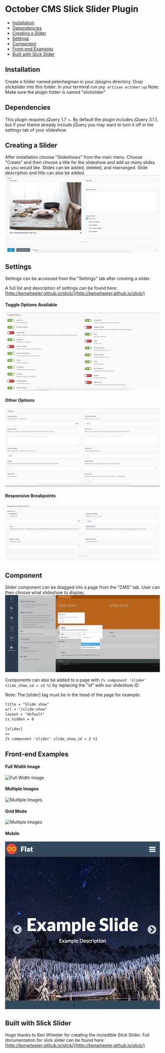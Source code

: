 # October CMS Slick Slider Plugin

* [Installation](#installation)
* [Dependencies](#dependencies)
* [Creating a Slider](#creating-a-slider)
* [Settings](#settings)
* [Component](#component)
* [Front-end Examples](#front-end-examples)
* [Built with Slick Slider](#built-with-slick-slider)

## Installation
Create a folder named peterhegman in your /plugins directory. Drop slickslider into this folder. In your terminal run `php artisan october:up`
Note: Make sure the plugin folder is named "slickslider"

## Dependencies
This plugin requires jQuery 1.7 +. By default the plugin includes jQuery 3.1.1, but if your theme already include jQuery you may want to turn it off in the settings tab of your slideshow. 

## Creating a Slider
After installation choose "Slideshows" from the main menu.
Choose "Create" and then choose a title for the slideshow and add as many slides as you would like. Slides can be added, deleted, and rearranged. Slide description and title can also be added.
![Toggle Options](/assets/screens/slides.png)

## Settings
Settings can be accessed from the "Settings" tab after creating a slider.

A full list and description of settings can be found here: [http://kenwheeler.github.io/slick/](http://kenwheeler.github.io/slick/)

#### Toggle Options Available
![Toggle Options](/assets/screens/toggle-settings.png)

#### Other Options
![Other Options](/assets/screens/options.png)

#### Responsive Breakpoints
![Responsive Breakpoints](/assets/screens/responsive-breakpoints.png)

## Component
Slider component can be dragged into a page from the "CMS" tab. User can then choose what slideshow to display.
![Component](/assets/screens/component.png)

Components can also be added to a page with `{% component 'slider' slide_show_id = id %}` by replacing the "id" with our slideshow ID

Note: The [slider] tag must be in the head of the page for example: 

```
title = "Slide show"
url = "/slide-show"
layout = "default"
is_hidden = 0

[slider]
==
{% component 'slider' slide_show_id = 2 %}
```

## Front-end Examples

#### Full Width Image
![Full Width Image](/assets/screens/single-slide.png)

#### Multiple Images
![Multiple Images](/assets/screens/multiple-slides.png)

#### Grid Mode
![Multiple Images](/assets/screens/grid-mode.png)

#### Mobile
![Multiple Images](/assets/screens/mobile.png)

## Built with Slick Slider
Huge thanks to Ken Wheeler for creating the incredible Slick Slider. Full documentation for slick slider can be found here: [http://kenwheeler.github.io/slick/](http://kenwheeler.github.io/slick/)

